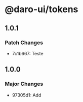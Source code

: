 # @daro-ui/tokens

## 1.0.1

### Patch Changes

- 7c1b667: Teste

## 1.0.0

### Major Changes

- 97305d1: Add
